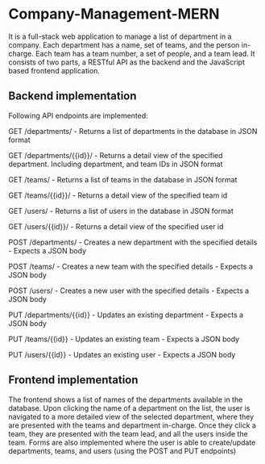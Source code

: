 # Company-Management-MERN
It is a full-stack web application to manage a list of department in a company. Each department has a name, set of teams, and the person in-charge. Each team has a team number, a set of people, and a team lead. It consists of two parts, a RESTful API as the backend and the JavaScript based frontend application.


## Backend implementation
Following API endpoints are implemented:

GET /departments/ - Returns a list of departments in the database in JSON format

GET /departments/{{id}}/ - Returns a detail view of the specified department. Including department, and team IDs in JSON format

GET /teams/ - Returns a list of teams in the database in JSON format

GET /teams/{{id}}/ - Returns a detail view of the specified team id

GET /users/ - Returns a list of users in the database in JSON format

GET /users/{{id}}/ - Returns a detail view of the specified user id

POST /departments/ - Creates a new department with the specified details - Expects a JSON body

POST /teams/ - Creates a new team with the specified details - Expects a JSON body

POST /users/ - Creates a new user with the specified details - Expects a JSON body

PUT /departments/{{id}} - Updates an existing department - Expects a JSON body

PUT /teams/{{id}} - Updates an existing team - Expects a JSON body

PUT /users/{{id}} - Updates an existing user - Expects a JSON body
## Frontend implementation
The frontend shows a list of names of the departments available in the database. Upon clicking the name of a department on the list, the user is navigated to a more detailed view of the selected department, where they are presented with the teams and department in-charge. Once they click a team, they are presented with the team lead, and all the users inside the team. Forms are also implemented where the user is able to create/update departments, teams, and users (using the POST and PUT endpoints)
